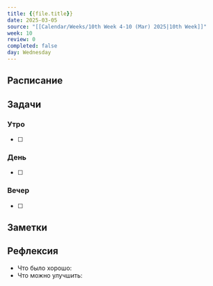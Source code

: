 ```yaml
---
title: {{file.title}}
date: 2025-03-05
source: "[[Calendar/Weeks/10th Week 4-10 (Mar) 2025|10th Week]]"
week: 10
review: 0
completed: false
day: Wednesday
---
```



## Расписание

## Задачи

### Утро

- [ ]

### День

- [ ]

### Вечер

- [ ]

## Заметки

## Рефлексия

- Что было хорошо:
- Что можно улучшить: